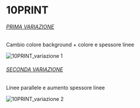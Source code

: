 # 10PRINT

###### [PRIMA VARIAZIONE](https://editor.p5js.org/guiduc/full/M-6S2536K)
Cambio colore background + colore e spessore linee

![10PRINT_variazione 1](https://user-images.githubusercontent.com/67184943/170758479-1f88b8f9-aa70-4bcb-914e-c1f1133cec15.png)

###### [SECONDA VARIAZIONE](https://editor.p5js.org/guiduc/full/BmjHzAtW1)
Linee parallele e aumento spessore linee

![10PRINT_variazione 2](https://user-images.githubusercontent.com/67184943/170758502-859bc771-5939-4449-9c28-73a2e27cebb9.png)
